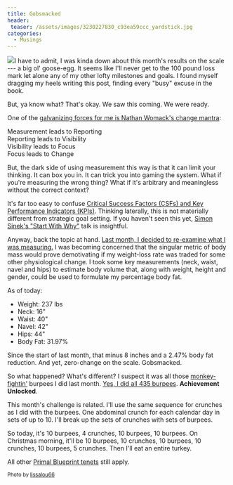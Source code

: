 ```yaml
---
title: Gobsmacked
header:
 teaser: /assets/images/3230227830_c93ea59ccc_yardstick.jpg
categories:
  - Musings
---
```

<img src="https://douglangille.github.io/assets/images/3230227830_c93ea59ccc_yardstick.jpg">I have to admit, I was kinda down about this month's results on the scale --- a big ol' goose-egg. It seems like I'll never get to the 100 pound loss mark let alone any of my other lofty milestones and goals. I found myself dragging my heels writing this post, finding every "busy" excuse in the book.

But, ya know what? That's okay. We saw this coming. We were ready.

One of the <a href="http://blog.douglangille.ca/post/36366649943/weightwatchers-measurement-and-motivation">galvanizing forces for me is Nathan Womack's change mantra</a>:

> 
  Measurement leads to Reporting  
Reporting leads to Visibility  
Visibility leads to Focus  
Focus leads to Change


But, the dark side of using measurement this way is that it can limit your thinking. It can box you in. It can trick you into gaming the system. What if you're measuring the wrong thing? What if it's arbitrary and meaningless without the correct context?

It's far too easy to confuse <a href="http://www.productiveflourishing.com/the-difference-between-critical-success-factors-and-key-performance-indicators/">Critical Success Factors (CSFs) and Key Performance Indicators (KPIs)</a>. Thinking laterally, this is not materially different from strategic goal setting. If you haven't seen this yet, <a href="http://youtu.be/d2SEPoQEgqA">Simon Sinek's "Start With Why"</a> talk is insightful.

Anyway, back the topic at hand. <a href="http://blog.douglangille.ca/post/36366709052/burpees">Last month, I decided to re-examine what I was measuring.</a> I was becoming concerned that the singular metric of body mass would prove demotivating if my weight-loss rate was traded for some other physiological change. I took some key measurements (neck, waist, navel and hips) to estimate body volume that, along with weight, height and gender, could be used to formulate my percentage body fat.

As of today:

<ul>
  <li>Weight: 237 lbs</li>
  <li>Neck: 16"</li>
  <li>Waist: 40"</li>
  <li>Navel: 42"</li>
  <li>Hips: 44"</li>
  <li>Body Fat: 31.97%</li>
</ul>

Since the start of last month, that minus 8 inches and a 2.47% body fat reduction. And yet, zero-change on the scale. Gobsmacked.

So what happened? What's different? I suspect it was all those <a href="http://youtu.be/z4t6zNZ-b0A">monkey-fightin'</a> burpees I did last month. <a href="http://blog.douglangille.ca/post/36366709052/burpees">Yes, I did all 435 burpees</a>. **Achievement Unlocked**.

This month's challenge is related. I'll use the same sequence for crunches as I did with the burpees. One abdominal crunch for each calendar day in sets of up to 10. I'll break up the sets of crunches with sets of burpees.

So today, it's 10 burpees, 4 crunches, 10 burpees, 10 burpees. On Christmas morning, it'll be 10 burpees, 10 crunches, 10 burpees, 10 crunches, 10 burpees, 5 crunches. Then I'll eat an entire turkey.

All other <a href="http://www.marksdailyapple.com/primal-blueprint-101">Primal Blueprint tenets</a> still apply.

<small>Photo by <a href="http://www.flickr.com/photos/12920961@N02/3230227830" target="_blank">lissalou66</a> </small>